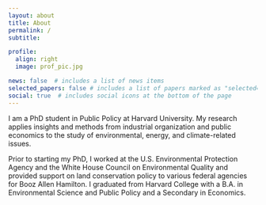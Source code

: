 ```yaml
---
layout: about
title: About
permalink: /
subtitle: 

profile:
  align: right
  image: prof_pic.jpg

news: false  # includes a list of news items
selected_papers: false # includes a list of papers marked as "selected={true}"
social: true  # includes social icons at the bottom of the page
---
```


I am a PhD student in Public Policy at Harvard University. My research applies insights and methods from industrial organization and public economics to the study of environmental, energy, and climate-related issues.

Prior to starting my PhD, I worked at the U.S. Environmental Protection Agency and the White House Council on Environmental Quality and provided support on land conservation policy to various federal agencies for Booz Allen Hamilton. I graduated from Harvard College with a B.A. in Environmental Science and Public Policy and a Secondary in Economics.
